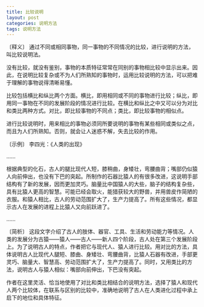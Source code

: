 ```yaml
---
title: 比较说明
layout: post
categories: 说明方法
tags: 说明方法
---
```


〔释义〕 通过不同或相同事物，同一事物的不同情况的比较，进行说明的方法，叫比较说明法。

没有比较，就没有鉴别，事物的本质特征常常在同别的事物相比较中显示出来。因此，在说明比较复杂或不为人们所熟知的事物时，运用比较说明的方法，可以把难于理解的事物说得清晰易懂。

比较包括横比和纵比两个方面。横比，即用相同或不同的事物进行比较；纵比，即用同一事物在不同的发展阶段的情况进行比较。在横比和纵比之中又可以分为对比和类比两种方式。对比，即比较事物的不同点；类比，即比较事物的相似点。

进行比较说明时，用来相比的事物必须同所要说明的事物有某些相同或类似之点，而且为人们所熟知。否则，就会让人迷惑不解，失去比较的作用。

〔示例〕 李四光：《人类的出现》

……

根据典型的化石，古人的腿比现代人短，膝稍曲，身矮壮，弯腰曲背；嘴部仍似猿人向前伸出，也没有下巴的突起。所制作的石器比猿人的有很多改进，这说明手部结构有了新的发展，因而更加灵巧。脑量比中国猿人的大些，脑子的结构复杂些，具有比猿人更高的智慧。可能已经会取火，能猎获较大的野兽，并用兽皮作简陋的衣服。和猿人相比，古人的劳动范围扩大了，生产力提高了。所有这些情况，都显示古人在发展的进程上比猿人又向前跃进了。

……

〔简析〕 这段文字介绍了古人的肢体、器官、工具、生活和劳动能力等情况。人类的发展分为古猿——猿人——古人——新人四个阶段，古人处在第三个发展阶段上。为了说明古人的特点，作者把它与现代人、猿人进行比较。用对比的方法，具体说明古人比现代人腿短、膝曲、身矮壮、弯腰曲背，比猿人石器有改进，手部更灵巧、脑量大、智慧高、劳动范围扩大了，生产力提高了。同时，又用类比的方法，说明古人与猿人相似：嘴部向前伸出，下巴没有突起。

作者在这里灵活、恰当地使用了对比和类比相结合的说明方法，选择了猿人和现代人两个比较体，在联系与区别的比较中，准确地说明了古人在人类进化过程中承上启下的地位和具体特征。 